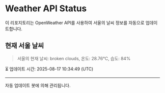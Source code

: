 
# Weather API Status

이 리포지토리는 OpenWeather API를 사용하여 서울의 날씨 정보를 자동으로 업데이트합니다.

## 현재 서울 날씨
> 서울의 현재 날씨: broken clouds, 온도: 28.76°C, 습도: 84%

⏳ 업데이트 시간: 2025-08-17 10:34:49 (UTC)

---
자동 업데이트 봇에 의해 관리됩니다.
